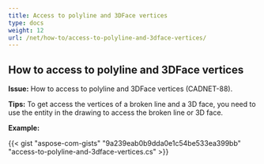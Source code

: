 ```yaml
---
title: Access to polyline and 3DFace vertices
type: docs
weight: 12
url: /net/how-to/access-to-polyline-and-3dface-vertices/
---
```


## **How to access to polyline and 3DFace vertices**

**Issue:** How to access to polyline and 3DFace vertices (CADNET-88).

**Tips:** To get access the vertices of a broken line and a 3D face, you need to use the entity in the drawing to access the broken line or 3D face.

**Example:**

{{< gist "aspose-com-gists" "9a239eab0b9dda0e1c54be533ea399bb" "access-to-polyline-and-3dface-vertices.cs" >}}